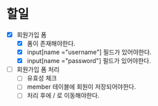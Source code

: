 # 할일
- [x] 회원가입 폼
  - [x] 폼이 존재해야한다.
  - [x] input[name ="username"] 필드가 있어야한다.
  - [x] input[name ="password"] 필드가 있어야한다.
- [ ] 회원가입 폼 처리
  - [ ] 유효성 체크
  - [ ] member 테이블에 회원이 저장되어야한다.
  - [ ] 처리 후에 / 로 이동해야한다.
